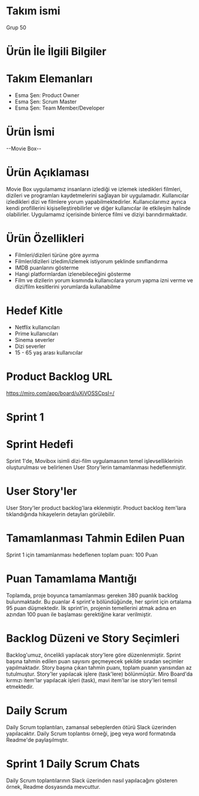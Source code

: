 # Takım ismi
Grup 50
# Ürün İle İlgili Bilgiler
# Takım Elemanları
* Esma Şen: Product Owner
* Esma Şen: Scrum Master
* Esma Şen: Team Member/Developer 
# Ürün İsmi
--Movie Box--
# Ürün Açıklaması
Movie Box uygulamamız insanların izlediği ve izlemek istedikleri filmleri, dizileri ve programları kaydetmelerini sağlayan bir uygulamadır. Kullanıcılar izledikleri dizi ve filmlere yorum yapabilmektedirler. Kullanıcılarımız ayrıca kendi profillerini kişiselleştirebilirler ve diğer kullanıcılar ile etkileşim halinde olabilirler. Uygulamamız içerisinde binlerce filmi ve diziyi barındırmaktadır.
# Ürün Özellikleri
* Filmleri/dizileri türüne göre ayırma
* Filmler/dizileri izledim/izlemek istiyorum şeklinde sınıflandırma
* IMDB puanlarını gösterme
* Hangi platformlardan izlenebileceğini gösterme
* Film ve dizilerin yorum kısmında kullanıcılara yorum yapma izni verme ve dizi/film kesitlerini yorumlarda kullanabilme
# Hedef Kitle
* Netflix kullanıcıları
* Prime kullanıcıları
* Sinema severler
* Dizi severler
* 15 - 65 yaş arası kullanıcılar
# Product Backlog URL
https://miro.com/app/board/uXjVOSSCpsI=/
# Sprint 1
# Sprint Hedefi
Sprint 1'de, Movibox isimli dizi-film uygulamasının temel işlevselliklerinin oluşturulması ve belirlenen User Story'lerin tamamlanması hedeflenmiştir.

# User Story'ler
User Story'ler product backlog'lara eklenmiştir. Product backlog item'lara tıklandığında hikayelerin detayları görülebilir.

# Tamamlanması Tahmin Edilen Puan
Sprint 1 için tamamlanması hedeflenen toplam puan: 100 Puan

# Puan Tamamlama Mantığı
Toplamda, proje boyunca tamamlanması gereken 380 puanlık backlog bulunmaktadır.
Bu puanlar 4 sprint'e bölündüğünde, her sprint için ortalama 95 puan düşmektedir.
İlk sprint'in, projenin temellerini atmak adına en azından 100 puan ile başlaması gerektiğine karar verilmiştir.
# Backlog Düzeni ve Story Seçimleri
Backlog'umuz, öncelikli yapılacak story'lere göre düzenlenmiştir.
Sprint başına tahmin edilen puan sayısını geçmeyecek şekilde sıradan seçimler yapılmaktadır.
Story başına çıkan tahmin puanı, toplam puanın yarısından az tutulmuştur.
Story'ler yapılacak işlere (task'lere) bölünmüştür.
Miro Board'da kırmızı item'lar yapılacak işleri (task), mavi item'lar ise story'leri temsil etmektedir.
# Daily Scrum
Daily Scrum toplantıları, zamansal sebeplerden ötürü Slack üzerinden yapılacaktır.
Daily Scrum toplantısı örneği, jpeg veya word formatında Readme'de paylaşılmıştır.
# Sprint 1 Daily Scrum Chats
Daily Scrum toplantılarının Slack üzerinden nasıl yapılacağını gösteren örnek, Readme dosyasında mevcuttur.
